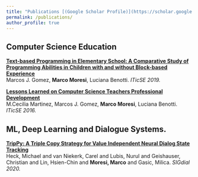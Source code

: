 ```yaml
---
title: "Publications [(Google Scholar Profile)](https://scholar.google.com/citations?user=QDxLGXUAAAAJ&hl=en)"
permalink: /publications/
author_profile: true
---
```


## Computer Science Education
<b>[Text-based Programming in Elementary School: A Comparative Study of Programming Abilities in Children with and without Block-based Experience](http://marcomoresi.com/publications/text_based)</b> <br>
Marcos J. Gomez, <b>Marco Moresi</b>, Luciana Benotti. <i> ITicSE 2019.</i>

<b>[Lessons Learned on Computer Science Teachers Professional Development](http://marcomoresi.com/publications/lesson_learned)</b> <br>
M.Cecilia Martinez, Marcos J. Gomez, <b>Marco Moresi</b>, Luciana Benotti. <i> ITicSE 2016.</i>


## ML, Deep Learning and Dialogue Systems.

<b>[TripPy: A Triple Copy Strategy for Value Independent Neural Dialog State Tracking](http://marcomoresi.com/publications/trippy)</b> <br>
Heck, Michael  and  van Niekerk, Carel  and  Lubis, Nurul  and  Geishauser, Christian  and  Lin, Hsien-Chin  and  <b>Moresi, Marco</b> and  Gasic, Milica. <i> SIGdial 2020.</i>